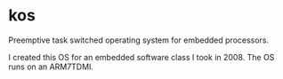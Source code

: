 kos
===

Preemptive task switched operating system for embedded processors.

I created this OS for an embedded software class I took in 2008. The OS runs on an ARM7TDMI. 
